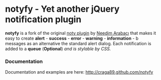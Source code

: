 # notyfy - Yet another jQuery notification plugin

**notyfy** is a fork of the original [noty plugin](http://needim.github.com/noty) by [Needim Arabacı](http://github.com/needim) that makes it easy to create **alert** - **success** - **error** - **warning** - **information** - b messages as an alternative the standard alert dialog. Each notification is added to a **queue** (**Optional**) *and is stylable by CSS.*

### Documentation

Documentation and examples are here: <http://craga89.github.com/notyfy>